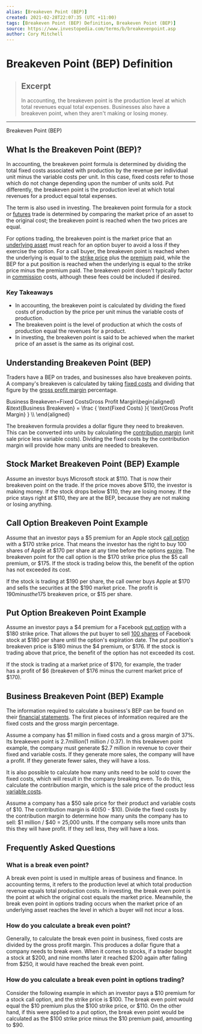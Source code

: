 ```yaml
---
alias: [Breakeven Point (BEP)]
created: 2021-02-28T22:07:35 (UTC +11:00)
tags: [Breakeven Point (BEP) Definition, Breakeven Point (BEP)]
source: https://www.investopedia.com/terms/b/breakevenpoint.asp
author: Cory Mitchell
---
```


# Breakeven Point (BEP) Definition

> ## Excerpt
> In accounting, the breakeven point is the production level at which total revenues equal total expenses. Businesses also have a breakeven point, when they aren't making or losing money.

---

Breakeven Point (BEP)
## What Is the Breakeven Point (BEP)?

In accounting, the breakeven point formula is determined by dividing the total fixed costs associated with production by the revenue per individual unit minus the variable costs per unit. In this case, fixed costs refer to those which do not change depending upon the number of units sold. Put differently, the breakeven point is the production level at which total revenues for a product equal total expenses.

The term is also used in investing. The breakeven point formula for a stock or [futures](https://www.investopedia.com/terms/f/futures.asp) trade is determined by comparing the market price of an asset to the original cost; the breakeven point is reached when the two prices are equal.

For options trading, the breakeven point is the market price that an [underlying asset](https://www.investopedia.com/terms/u/underlying-asset.asp) must reach for an option buyer to avoid a loss if they exercise the option. For a call buyer, the breakeven point is reached when the underlying is equal to the [strike price](https://www.investopedia.com/terms/s/strikeprice.asp) plus the [premium](https://www.investopedia.com/terms/p/premium.asp) paid, while the BEP for a put position is reached when the underlying is equal to the strike price minus the premium paid. The breakeven point doesn't typically factor in [commission](https://www.investopedia.com/terms/c/commission.asp) costs, although these fees could be included if desired.

### Key Takeaways

-   In accounting, the breakeven point is calculated by dividing the fixed costs of production by the price per unit minus the variable costs of production.
-   The breakeven point is the level of production at which the costs of production equal the revenues for a product.
-   In investing, the breakeven point is said to be achieved when the market price of an asset is the same as its original cost.

## Understanding Breakeven Point (BEP)

Traders have a BEP on trades, and businesses also have breakeven points. A company's breakeven is calculated by taking [fixed costs](https://www.investopedia.com/terms/f/fixedcost.asp) and dividing that figure by the [gross profit margin](https://www.investopedia.com/terms/g/grossmargin.asp) percentage.

Business Breakeven\=Fixed CostsGross Profit Margin\\begin{aligned} &\\text{Business Breakeven} = \\frac { \\text{Fixed Costs} }{ \\text{Gross Profit Margin} } \\\\ \\end{aligned}

The breakeven formula provides a dollar figure they need to breakeven. This can be converted into units by calculating the [contribution margin](https://www.investopedia.com/terms/c/contributionmargin.asp) (unit sale price less variable costs). Dividing the fixed costs by the contribution margin will provide how many units are needed to breakeven.

## Stock Market Breakeven Point (BEP) Example

Assume an investor buys Microsoft stock at $110. That is now their breakeven point on the trade. If the price moves above $110, the investor is making money. If the stock drops below $110, they are losing money. If the price stays right at $110, they are at the BEP, because they are not making or losing anything.

## Call Option Breakeven Point Example

Assume that an investor pays a $5 premium for an Apple stock [call option](https://www.investopedia.com/terms/c/calloption.asp) with a $170 strike price. That means the investor has the right to buy 100 shares of Apple at $170 per share at any time before the options [expire](https://www.investopedia.com/terms/e/expirationdate.asp). The breakeven point for the call option is the $170 strike price plus the $5 call premium, or $175. If the stock is trading below this, the benefit of the option has not exceeded its cost.

If the stock is trading at $190 per share, the call owner buys Apple at $170 and sells the securities at the $190 market price. The profit is $190 minus the $175 breakeven price, or $15 per share.

## Put Option Breakeven Point Example

Assume an investor pays a $4 premium for a Facebook [put option](https://www.investopedia.com/terms/p/putoption.asp) with a $180 strike price. That allows the put buyer to sell [100 shares](https://www.investopedia.com/terms/b/boardlot.asp) of Facebook stock at $180 per share until the option's expiration date. The put position's breakeven price is $180 minus the $4 premium, or $176. If the stock is trading above that price, the benefit of the option has not exceeded its cost.

If the stock is trading at a market price of $170, for example, the trader has a profit of $6 (breakeven of $176 minus the current market price of $170). 

## Business Breakeven Point (BEP) Example

The information required to calculate a business's BEP can be found on their [financial statements](https://www.investopedia.com/terms/f/financial-statements.asp). The first pieces of information required are the fixed costs and the gross margin percentage.

Assume a company has $1 million in fixed costs and a gross margin of 37%. Its breakeven point is $2.7 million ($1 million / 0.37). In this breakeven point example, the company must generate $2.7 million in revenue to cover their fixed and variable costs. If they generate more sales, the company will have a profit. If they generate fewer sales, they will have a loss.

It is also possible to calculate how many units need to be sold to cover the fixed costs, which will result in the company breaking even. To do this, calculate the contribution margin, which is the sale price of the product less [variable costs](https://www.investopedia.com/terms/v/variablecost.asp).

Assume a company has a $50 sale price for their product and variable costs of $10. The contribution margin is $40 ($50 - $10). Divide the fixed costs by the contribution margin to determine how many units the company has to sell: $1 million / $40 = 25,000 units. If the company sells more units than this they will have profit. If they sell less, they will have a loss.

## Frequently Asked Questions

### What is a break even point?

A break even point is used in multiple areas of business and finance. In accounting terms, it refers to the production level at which total production revenue equals total production costs. In investing, the break even point is the point at which the original cost equals the market price. Meanwhile, the break even point in options trading occurs when the market price of an underlying asset reaches the level in which a buyer will not incur a loss.

### How do you calculate a break even point?

Generally, to calculate the break even point in business, fixed costs are divided by the gross profit margin. This produces a dollar figure that a company needs to break even. When it comes to stocks, if a trader bought a stock at $200, and nine months later it reached $200 again after falling from $250, it would have reached the break even point. 

### How do you calculate a break even point in options trading?

Consider the following example in which an investor pays a $10 premium for a stock call option, and the strike price is $100. The break even point would equal the $10 premium plus the $100 strike price, or $110. On the other hand, if this were applied to a put option, the break even point would be calculated as the $100 strike price minus the $10 premium paid, amounting to $90.
